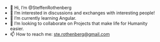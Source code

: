 - 👋 Hi, I’m @SteffenRothenberg
- 👀 I’m interested in discussions and exchanges with interesting people!
- 🌱 I’m currently learning Angular.
- 💞️ I’m looking to collaborate on Projects that make life for Humanity easier.
- 📫 How to reach me: ste.rothenberg@gmail.com

<!---
SteffenRothenberg/SteffenRothenberg is a ✨ special ✨ repository because its `README.md` (this file) appears on your GitHub profile.
You can click the Preview link to take a look at your changes.
--->

